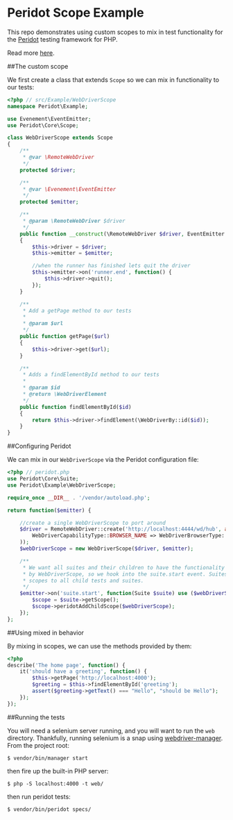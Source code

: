 Peridot Scope Example
=====================

This repo demonstrates using custom scopes to mix in test functionality for the [Peridot](https://github.com/peridot-php/peridot) testing framework for PHP.

Read more [here](http://peridot-php.github.io/#scopes).

##The custom scope

We first create a class that extends `Scope` so we can mix in functionality to our tests:

```php
<?php // src/Example/WebDriverScope
namespace Peridot\Example;

use Evenement\EventEmitter;
use Peridot\Core\Scope;

class WebDriverScope extends Scope
{
    /**
     * @var \RemoteWebDriver
     */
    protected $driver;

    /**
     * @var \Evenement\EventEmitter
     */
    protected $emitter;

    /**
     * @param \RemoteWebDriver $driver
     */
    public function __construct(\RemoteWebDriver $driver, EventEmitter $emitter)
    {
        $this->driver = $driver;
        $this->emitter = $emitter;

        //when the runner has finished lets quit the driver
        $this->emitter->on('runner.end', function() {
            $this->driver->quit();
        });
    }

    /**
     * Add a getPage method to our tests
     *
     * @param $url
     */
    public function getPage($url)
    {
        $this->driver->get($url);
    }

    /**
     * Adds a findElementById method to our tests
     *
     * @param $id
     * @return \WebDriverElement
     */
    public function findElementById($id)
    {
        return $this->driver->findElement(\WebDriverBy::id($id));
    }
}
```

##Configuring Peridot

We can mix in our `WebDriverScope` via the Peridot configuration file:

```php
<?php // peridot.php
use Peridot\Core\Suite;
use Peridot\Example\WebDriverScope;

require_once __DIR__ . '/vendor/autoload.php';

return function($emitter) {

    //create a single WebDriverScope to port around
    $driver = RemoteWebDriver::create('http://localhost:4444/wd/hub', array(
        WebDriverCapabilityType::BROWSER_NAME => WebDriverBrowserType::FIREFOX
    ));
    $webDriverScope = new WebDriverScope($driver, $emitter);

    /**
     * We want all suites and their children to have the functionality provided
     * by WebDriverScope, so we hook into the suite.start event. Suites will pass their child
     * scopes to all child tests and suites.
     */
    $emitter->on('suite.start', function(Suite $suite) use ($webDriverScope) {
        $scope = $suite->getScope();
        $scope->peridotAddChildScope($webDriverScope);
    });
};
```

##Using mixed in behavior

By mixing in scopes, we can use the methods provided by them:

```php
<?php
describe('The home page', function() {
    it('should have a greeting', function() {
        $this->getPage('http://localhost:4000');
        $greeting = $this->findElementById('greeting');
        assert($greeting->getText() === "Hello", "should be Hello");
    });
});
```

##Running the tests

You will need a selenium server running, and you will want to run the `web` directory. Thankfully, running selenium is a snap using [webdriver-manager](https://github.com/peridot-php/webdriver-manager). From the project root:

```
$ vendor/bin/manager start
```

then fire up the built-in PHP server:

```
$ php -S localhost:4000 -t web/
```

then run peridot tests:

```
$ vendor/bin/peridot specs/
```

